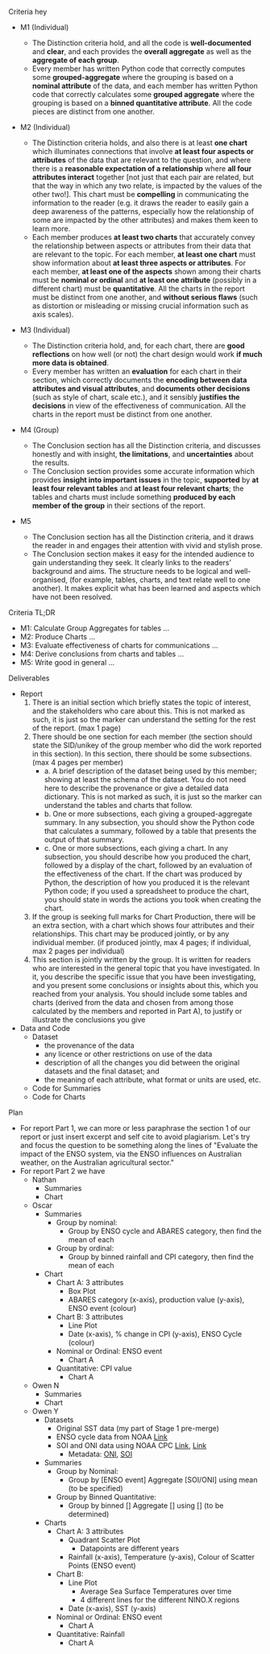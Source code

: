 Criteria hey
- M1 (Individual)
    - The Distinction criteria hold, and all the code is **well-documented** and **clear**, and each provides the **overall aggregate** as well as the **aggregate of each group**.
    - Every member has written Python code that correctly computes some **grouped-aggregate** where the grouping is based on a **nominal attribute** of the data, and each member has written Python code that correctly calculates some **grouped aggregate** where the grouping is based on a **binned quantitative attribute**. All the code pieces are distinct from one another.

- M2 (Individual)
    - The Distinction criteria holds, and also there is at least **one chart** which illuminates connections that involve **at least four aspects or attributes** of the data that are relevant to the question, and where there is a **reasonable expectation of a relationship** where **all four attributes interact** together [not just that each pair are related, but that the way in which any two relate, is impacted by the values of the other two!]. This chart must be **compelling** in communicating the information to the reader (e.g. it draws the reader to easily gain a deep awareness of the patterns, especially how the relationship of some are impacted by the other attributes) and makes them keen to learn more.
    - Each member produces **at least two charts** that accurately convey the relationship between aspects or attributes from their data that are relevant to the topic. For each member, **at least one chart** must show information about **at least three aspects or attributes**. For each member, **at least one of the aspects** shown among their charts must be **nominal or ordinal** and **at least one attribute** (possibly in a different chart) must be **quantitative**. All the charts in the report must be distinct from one another, and **without serious flaws** (such as distortion or misleading or missing crucial information such as axis scales).
- M3 (Individual)
    - The Distinction criteria hold, and, for each chart, there are **good reflections** on how well (or not) the chart design would work **if much more data is obtained**.
    - Every member has written an **evaluation** for each chart in their section, which correctly documents the **encoding between data attributes and visual attributes**, and **documents other decisions** (such as style of chart, scale etc.), and it sensibly **justifies the decisions** in view of the effectiveness of communication. All the charts in the report must be distinct from one another.
- M4 (Group)
    - The Conclusion section has all the Distinction criteria, and discusses honestly and with insight, **the limitations**, and **uncertainties** about the results.
    - The Conclusion section provides some accurate information which provides **insight into important issues** in the topic, **supported** by **at least four relevant tables** and **at least four relevant charts**; the tables and charts must include something **produced by each member of the group** in their sections of the report.
- M5 
    - The Conclusion section has all the Distinction criteria, and it draws the reader in and engages their attention with vivid and stylish prose.
    - The Conclusion section makes it easy for the intended audience to gain understanding they seek. It clearly links to the readers’ background and aims. The structure needs to be logical and well-organised, (for example, tables, charts, and text relate well to one another). It makes explicit what has been learned and aspects which have not been resolved.

Criteria TL;DR
- M1: Calculate Group Aggregates for tables ...
- M2: Produce Charts ...
- M3: Evaluate effectiveness of charts for communications ...
- M4: Derive conclusions from charts and tables ...
- M5: Write good in general ...

Deliverables
- Report
    1. There is an initial section which briefly states the topic of interest, and the stakeholders who care about this. This is not marked as such, it is just so the marker can understand the setting for the rest of the report. (max 1 page)
    2. There should be one section for each member (the section should state the SID/unikey of the group member who did the work reported in this section). In this section, there should be some subsections. (max 4 pages per member)
        - a. A brief description of the dataset being used by this member; showing at least the schema of the dataset. You do not need here to describe the provenance or give a detailed data dictionary. This is not marked as such, it is just so the marker can understand the tables and charts that follow.
        - b. One or more subsections, each giving a grouped-aggregate summary. In any subsection, you should show the Python code that calculates a summary, followed by a table that presents the output of that summary.
        - c. One or more subsections, each giving a chart. In any subsection, you should describe how you produced the chart, followed by a display of the chart, followed by an evaluation of the effectiveness of the chart. If the chart was produced by Python, the description of how you produced it is the relevant Python code; if you used a spreadsheet to produce the chart, you should state in words the actions you took when creating the chart.
    3. If the group is seeking full marks for Chart Production, there will be an extra section, with a chart which shows four attributes and their relationships. This chart may be produced jointly, or by any individual member. (if produced jointly, max 4 pages; if individual, max 2 pages per individual)
    4. This section is jointly written by the group. It is written for readers who are interested in the general topic that you have investigated. In it, you describe the specific issue that you have been investigating, and you present some conclusions or insights about this, which you reached from your analysis. You should include some tables and charts (derived from the data and chosen from among those calculated by the members and reported in Part A), to justify or illustrate the conclusions you give
- Data and Code
    - Dataset
        - the provenance of the data
        - any licence or other restrictions on use of the data
        - description of all the changes you did between the original datasets and the final dataset; and
        - the meaning of each attribute, what format or units are used, etc.
    - Code for Summaries
    - Code for Charts

Plan
- For report Part 1, we can more or less paraphrase the section 1 of our report or just insert excerpt and self cite to avoid plagiarism. Let's try and focus the question to be something along the lines of "Evaluate the impact of the ENSO system, via the ENSO influences on Australian weather, on the Australian agricultural sector."
- For report Part 2 we have
    - Nathan
        - Summaries
        - Chart
    - Oscar
        - Summaries
            - Group by nominal:
                - Group by ENSO cycle and ABARES category, then find the mean of each
            - Group by ordinal:
                -  Group by binned rainfall and CPI category, then find the mean of each
        - Chart
            - Chart A: 3 attributes
                - Box Plot
                - ABARES category (x-axis), production value (y-axis), ENSO event (colour)
            - Chart B: 3 attributes
                - Line Plot
                - Date (x-axis), % change in CPI (y-axis), ENSO Cycle (colour)
            - Nominal or Ordinal: ENSO event
                - Chart A
            - Quantitative: CPI value
                - Chart A
    - Owen N
        - Summaries
        - Chart
    - Owen Y
        - Datasets
            - Original SST data (my part of Stage 1 pre-merge)
            - ENSO cycle data from NOAA [Link](https://psl.noaa.gov/enso/) 
            - SOI and ONI data using NOAA CPC [Link](https://www.cpc.ncep.noaa.gov/data/indices/oni.ascii.txt), [Link](https://www.cpc.ncep.noaa.gov/data/indices/soi)
                - Metadata: [ONI](https://data.noaa.gov/dataset/dataset/climate-prediction-center-cpcoceanic-nino-index/resource/466b8e88-5aea-476a-af49-285e88abc08e), [SOI](https://data.noaa.gov/dataset/dataset/climate-prediction-center-southern-oscillation-index/resource/6aade4a9-641f-42ce-8c76-10369ed3a190)
        - Summaries
            - Group by Nominal: 
                - Group by \[ENSO event\] Aggregate \[SOI/ONI\] using mean (to be specified)
            - Group by Binned Quantitative: 
                - Group by binned \[\] Aggregate \[\] using \[\] (to be determined)
        - Charts
            - Chart A: 3 attributes
                - Quadrant Scatter Plot
                    - Datapoints are different years
                - Rainfall (x-axis), Temperature (y-axis), Colour of Scatter Points (ENSO event)
            - Chart B: 
                - Line Plot
                    - Average Sea Surface Temperatures over time 
                    - 4 different lines for the different NINO.X regions
                - Date (x-axis), SST (y-axis)
            - Nominal or Ordinal: ENSO event
                - Chart A
            - Quantitative: Rainfall
                - Chart A
